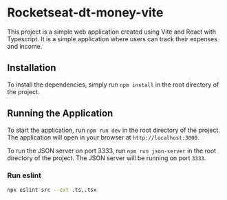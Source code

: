 # Rocketseat-dt-money-vite

This project is a simple web application created using Vite and React with Typescript. It is a simple application where users can track their expenses and income.

## Installation

To install the dependencies, simply run `npm install` in the root directory of the project.

## Running the Application

To start the application, run `npm run dev` in the root directory of the project. The application will open in your browser at `http://localhost:3000`.

To run the JSON server on port 3333, run `npm run json-server` in the root directory of the project. The JSON server will be running on port `3333`.

### Run eslint

```bash
npx eslint src --ext .ts,.tsx
```
